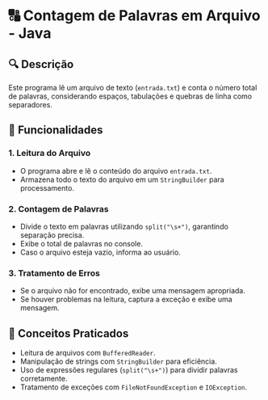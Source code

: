 # 🔠 Contagem de Palavras em Arquivo - Java

## 🔍 Descrição
Este programa lê um arquivo de texto (`entrada.txt`) e conta o número total de palavras, considerando espaços, tabulações e quebras de linha como separadores.

## 📂 Funcionalidades
### **1. Leitura do Arquivo**
- O programa abre e lê o conteúdo do arquivo `entrada.txt`.
- Armazena todo o texto do arquivo em um `StringBuilder` para processamento.

### **2. Contagem de Palavras**
- Divide o texto em palavras utilizando `split("\s+")`, garantindo separação precisa.
- Exibe o total de palavras no console.
- Caso o arquivo esteja vazio, informa ao usuário.

### **3. Tratamento de Erros**
- Se o arquivo não for encontrado, exibe uma mensagem apropriada.
- Se houver problemas na leitura, captura a exceção e exibe uma mensagem.

## 🎯 Conceitos Praticados
- Leitura de arquivos com `BufferedReader`.
- Manipulação de strings com `StringBuilder` para eficiência.
- Uso de expressões regulares (`split("\s+")`) para dividir palavras corretamente.
- Tratamento de exceções com `FileNotFoundException` e `IOException`.

